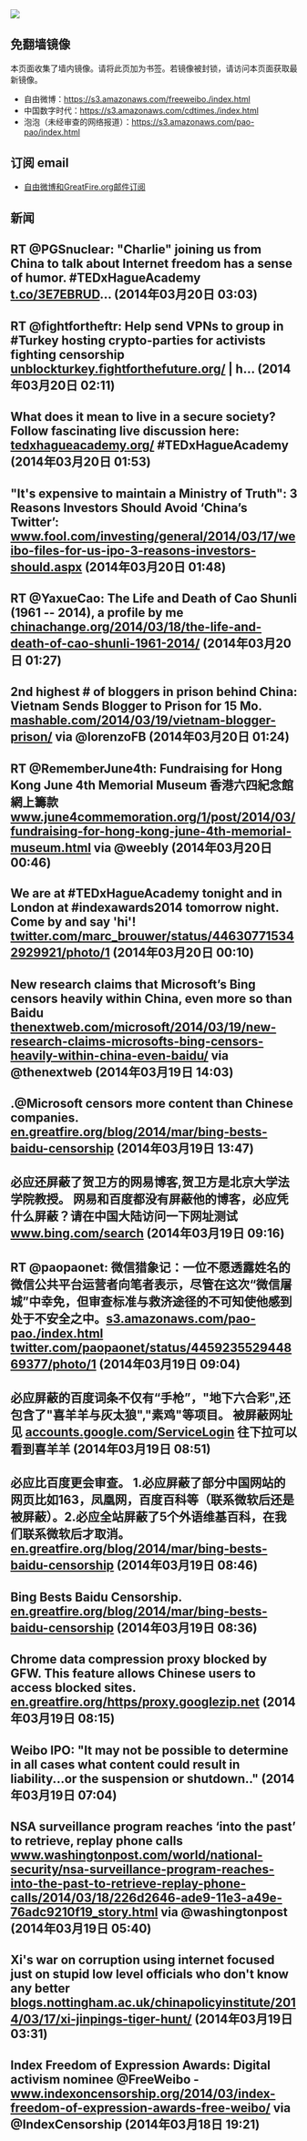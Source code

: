 <img src="logos.png" />

## 免翻墙镜像
本页面收集了墙内镜像。请将此页加为书签。若镜像被封锁，请访问本页面获取最新镜像。
* 自由微博：https://s3.amazonaws.com/freeweibo./index.html
* 中国数字时代：https://s3.amazonaws.com/cdtimes./index.html
* 泡泡（未经审查的网络报道）：https://s3.amazonaws.com/pao-pao/index.html

## 订阅 email
* <a href="https://greatfire.us7.list-manage.com/subscribe?u=854fca58782082e0cbdf204a0&id=c78949b93c">自由微博和GreatFire.org邮件订阅</a>
		
## 新闻
RT @PGSnuclear: "Charlie" joining us from China to talk about Internet freedom has a sense of humor. #TEDxHagueAcademy <a href="http://t.co/3E7EBRUD">t.co/3E7EBRUD</a>… (2014年03月20日 03:03)
 ---
RT @fightfortheftr: Help send VPNs to group in #Turkey hosting crypto-parties for activists fighting censorship <a href="https://unblockturkey.fightforthefuture.org/">unblockturkey.fightforthefuture.org/</a> | h… (2014年03月20日 02:11)
 ---
What does it mean to live in a secure society? Follow fascinating live discussion here: <a href="http://tedxhagueacademy.org/">tedxhagueacademy.org/</a> #TEDxHagueAcademy (2014年03月20日 01:53)
 ---
"It's expensive to maintain a Ministry of Truth": 3 Reasons Investors Should Avoid ‘China’s Twitter’: <a href="http://www.fool.com/investing/general/2014/03/17/weibo-files-for-us-ipo-3-reasons-investors-should.aspx#.UynV8v9a8v0.twitter">www.fool.com/investing/general/2014/03/17/weibo-files-for-us-ipo-3-reasons-investors-should.aspx</a> (2014年03月20日 01:48)
 ---
RT @YaxueCao: The Life and Death of Cao Shunli  (1961 -- 2014), a profile by me <a href="http://chinachange.org/2014/03/18/the-life-and-death-of-cao-shunli-1961-2014/">chinachange.org/2014/03/18/the-life-and-death-of-cao-shunli-1961-2014/</a> (2014年03月20日 01:27)
 ---
2nd highest # of bloggers in prison behind China: Vietnam Sends Blogger to Prison for 15 Mo. <a href="http://mashable.com/2014/03/19/vietnam-blogger-prison/#:eyJzIjoidCIsImkiOiJfOHh2Zjl6M25idjY4Z2xwOCJ9">mashable.com/2014/03/19/vietnam-blogger-prison/</a> via @lorenzoFB (2014年03月20日 01:24)
 ---
RT @RememberJune4th: Fundraising for Hong Kong June 4th Memorial Museum 香港六四紀念館網上籌款 <a href="http://www.june4commemoration.org/1/post/2014/03/fundraising-for-hong-kong-june-4th-memorial-museum.html">www.june4commemoration.org/1/post/2014/03/fundraising-for-hong-kong-june-4th-memorial-museum.html</a> via @weebly (2014年03月20日 00:46)
 ---
We are at #TEDxHagueAcademy tonight and in London at #indexawards2014 tomorrow night. Come by and say 'hi'! <a href="https://twitter.com/marc_brouwer/status/446307715342929921/photo/1">twitter.com/marc_brouwer/status/446307715342929921/photo/1</a> (2014年03月20日 00:10)
 ---
New research claims that Microsoft’s Bing censors heavily within China, even more so than Baidu <a href="http://thenextweb.com/microsoft/2014/03/19/new-research-claims-microsofts-bing-censors-heavily-within-china-even-baidu/?utm_source=Twitter&awesm=tnw.to_i4gDH&utm_medium=share+button&utm_content=New+research+claims+that+Microsoft's+Bing+censors+heavily+within+China,+even+more+so+than+Baidu&utm_campaign=social+media">thenextweb.com/microsoft/2014/03/19/new-research-claims-microsofts-bing-censors-heavily-within-china-even-baidu/</a> via @thenextweb (2014年03月19日 14:03)
 ---
.@Microsoft censors more content than Chinese companies. <a href="https://en.greatfire.org/blog/2014/mar/bing-bests-baidu-censorship">en.greatfire.org/blog/2014/mar/bing-bests-baidu-censorship</a> (2014年03月19日 13:47)
 ---
必应还屏蔽了贺卫方的网易博客,贺卫方是北京大学法学院教授。 网易和百度都没有屏蔽他的博客，必应凭什么屏蔽？请在中国大陆访问一下网址测试<a href="http://www.bing.com/search?q=site%3Aheweifang2009.blog.163.com&mkt=zh-CN">www.bing.com/search</a> (2014年03月19日 09:16)
 ---
RT @paopaonet: 微信猎象记：一位不愿透露姓名的微信公共平台运营者向笔者表示，尽管在这次“微信屠城”中幸免，但审查标准与救济途径的不可知使他感到处于不安全之中。<a href="https://s3.amazonaws.com/pao-pao./index.html?u=article/52">s3.amazonaws.com/pao-pao./index.html</a> <a href="https://twitter.com/paopaonet/status/445923552944869377/photo/1">twitter.com/paopaonet/status/445923552944869377/photo/1</a> (2014年03月19日 09:04)
 ---
必应屏蔽的百度词条不仅有“手枪”，"地下六合彩",还包含了"喜羊羊与灰太狼","素鸡"等项目。 被屏蔽网址见 <a href="https://accounts.google.com/ServiceLogin?service=wise&passive=1209600&continue=https%3A%2F%2Fdocs.google.com%2Fspreadsheet%2Fccc%3Fkey%3D0AsztBERe_FUwdHNxa1JnOXVkT3dYZHI5ZDY2ZWt6WWc%26pref%3D2&followup=https%3A%2F%2Fdocs.google.com%2Fspreadsheet%2Fccc%3Fkey%3D0AsztBERe_FUwdHNxa1JnOXVkT3dYZHI5ZDY2ZWt6WWc%26pref%3D2">accounts.google.com/ServiceLogin</a> 往下拉可以看到喜羊羊 (2014年03月19日 08:51)
 ---
必应比百度更会审查。 1.必应屏蔽了部分中国网站的网页比如163，凤凰网，百度百科等（联系微软后还是被屏蔽）。2.必应全站屏蔽了5个外语维基百科，在我们联系微软后才取消。 <a href="https://en.greatfire.org/blog/2014/mar/bing-bests-baidu-censorship">en.greatfire.org/blog/2014/mar/bing-bests-baidu-censorship</a> (2014年03月19日 08:46)
 ---
Bing Bests Baidu Censorship. <a href="https://en.greatfire.org/blog/2014/mar/bing-bests-baidu-censorship">en.greatfire.org/blog/2014/mar/bing-bests-baidu-censorship</a> (2014年03月19日 08:36)
 ---
Chrome data compression proxy blocked by GFW. This feature allows Chinese users to access blocked sites. <a href="https://en.greatfire.org/https/proxy.googlezip.net">en.greatfire.org/https/proxy.googlezip.net</a> (2014年03月19日 08:15)
 ---
Weibo IPO: "It may not be possible to determine in all cases what content could result in liability...or the suspension or shutdown.." (2014年03月19日 07:04)
 ---
NSA surveillance program reaches ‘into the past’ to retrieve, replay phone calls <a href="http://www.washingtonpost.com/world/national-security/nsa-surveillance-program-reaches-into-the-past-to-retrieve-replay-phone-calls/2014/03/18/226d2646-ade9-11e3-a49e-76adc9210f19_story.html">www.washingtonpost.com/world/national-security/nsa-surveillance-program-reaches-into-the-past-to-retrieve-replay-phone-calls/2014/03/18/226d2646-ade9-11e3-a49e-76adc9210f19_story.html</a> via @washingtonpost (2014年03月19日 05:40)
 ---
Xi's war on corruption using internet focused just on stupid low level officials who don't know any better <a href="http://blogs.nottingham.ac.uk/chinapolicyinstitute/2014/03/17/xi-jinpings-tiger-hunt/?utm_source=rss&utm_medium=rss&utm_campaign=xi-jinpings-tiger-hunt">blogs.nottingham.ac.uk/chinapolicyinstitute/2014/03/17/xi-jinpings-tiger-hunt/</a> (2014年03月19日 03:31)
 ---
Index Freedom of Expression Awards: Digital activism nominee @FreeWeibo - <a href="http://www.indexoncensorship.org/2014/03/index-freedom-of-expression-awards-free-weibo/">www.indexoncensorship.org/2014/03/index-freedom-of-expression-awards-free-weibo/</a> via @IndexCensorship (2014年03月18日 19:21)
 ---
